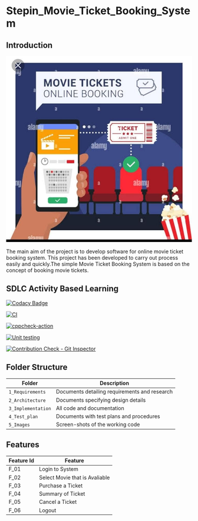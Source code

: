 # Stepin_Movie_Ticket_Booking_System

## Introduction

![Banner](https://github.com/ramyabonda2001/M1_Project/blob/main/1_Requirements/banner.jpeg)

The main aim of the project is to develop software for online movie ticket booking system. This project has been developed to carry out process easily and quickly.The simple Movie Ticket Booking System is based on the concept of booking movie tickets.

## SDLC Activity Based Learning



[![Codacy Badge](https://app.codacy.com/project/badge/Grade/a5c1741b8da1425daf255b889f4c1ca3)](https://www.codacy.com/gh/ramyabonda2001/M1_Project/dashboard?utm_source=github.com&amp;utm_medium=referral&amp;utm_content=ramyabonda2001/M1_Project&amp;utm_campaign=Badge_Grade) 

[![CI](https://github.com/ramyabonda2001/M1_Project/actions/workflows/main.yml/badge.svg)](https://github.com/ramyabonda2001/M1_Project/actions/workflows/main.yml)

[![cppcheck-action](https://github.com/ramyabonda2001/M1_Project/actions/workflows/cppcheck.yml/badge.svg)](https://github.com/ramyabonda2001/M1_Project/actions/workflows/cppcheck.yml)

[![Unit testing](https://github.com/ramyabonda2001/M1_Project/actions/workflows/unit-test.yml/badge.svg)](https://github.com/ramyabonda2001/M1_Project/actions/workflows/unit-test.yml)

[![Contribution Check - Git Inspector](https://github.com/ramyabonda2001/M1_Project/actions/workflows/gitinspector.yml/badge.svg)](https://github.com/ramyabonda2001/M1_Project/actions/workflows/gitinspector.yml)


## Folder Structure
Folder             | Description
-------------------| -----------------------------------------
`1_Requirements`   | Documents detailing requirements and research
`2_Architecture`   | Documents specifying design details
`3_Implementation` | All code and documentation
`4_Test_plan`      | Documents with test plans and procedures
`5_Images`         | Screen-shots of the working code
##  Features
| Feature Id | Feature |
| -----------|---------|
|F_01| Login to System | |
|F_02|Select Movie that is Avaliable |
|F_03| Purchase a Ticket |
|F_04| Summary of Ticket |
|F_05| Cancel a Ticket |
|F_06| Logout |
